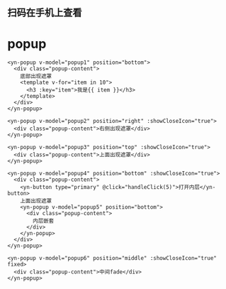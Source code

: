 <demo-mobile location="https://ui.dullar.xyz/earth/#/popup"></demo-mobile>
## 扫码在手机上查看
<cli-qrcode name="popup"></cli-qrcode>
# popup


```vue
<yn-popup v-model="popup1" position="bottom">
  <div class="popup-content">
    底部出现遮罩
    <template v-for="item in 10">
      <h3 :key="item">我是{{ item }}</h3>
    </template>
  </div>
</yn-popup>
```


```vue
<yn-popup v-model="popup2" position="right" :showCloseIcon="true">
  <div class="popup-content">右侧出现遮罩</div>
</yn-popup>
```


```vue
<yn-popup v-model="popup3" position="top" :showCloseIcon="true">
  <div class="popup-content">上面出现遮罩</div>
</yn-popup>
```


```vue
<yn-popup v-model="popup4" position="bottom" :showCloseIcon="true">
  <div class="popup-content">
    <yn-button type="primary" @click="handleClick(5)">打开内层</yn-button>
    上面出现遮罩
    <yn-popup v-model="popup5" position="bottom">
      <div class="popup-content">
        内层嵌套
      </div>
    </yn-popup>
  </div>
</yn-popup>
```


```vue
<yn-popup v-model="popup6" position="middle" :showCloseIcon="true" fixed>
  <div class="popup-content">中间fade</div>
</yn-popup>
```